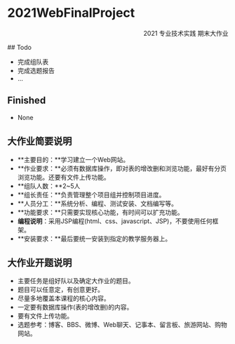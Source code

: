 # 2021WebFinalProject
<p align="right">
    2021 专业技术实践 期末大作业
</p>
## Todo

- 完成组队表
- 完成选题报告
- ...

## Finished

- None

## 大作业简要说明

- **主要目的：**学习建立一个Web网站。
- **作业要求：**必须有数据库操作，即对表的增改删和浏览功能，最好有分页浏览功能。还要有文件上传功能。
- **组队人数：**2~5人
- **组长责任：**负责管理整个项目组并控制项目进度。
- **人员分工：**系统分析、编程、测试安装、文档编写等。
- **功能要求：**只需要实现核心功能，有时间可以扩充功能。
- **编程说明**：采用JSP编程(html、css、javascript、JSP)，不要使用任何框架。
- **安装要求：**最后要统一安装到指定的教学服务器上。

## 大作业开题说明

- 主要任务是组好队以及确定大作业的题目。
- 题目可以任意定，有创意更好。
- 尽量多地覆盖本课程的核心内容。
- 一定要有数据库操作(表的增改删)的内容。
- 要有文件上传功能。
- 选题参考：博客、BBS、微博、Web聊天、记事本、留言板、旅游网站、购物网站。

 
